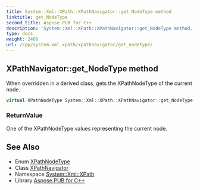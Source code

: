 ```yaml
---
title: System::Xml::XPath::XPathNavigator::get_NodeType method
linktitle: get_NodeType
second_title: Aspose.PUB for C++
description: 'System::Xml::XPath::XPathNavigator::get_NodeType method. When overridden in a derived class, gets the XPathNodeType of the current node in C++.'
type: docs
weight: 2400
url: /cpp/system.xml.xpath/xpathnavigator/get_nodetype/
---
```

## XPathNavigator::get_NodeType method


When overridden in a derived class, gets the XPathNodeType of the current node.

```cpp
virtual XPathNodeType System::Xml::XPath::XPathNavigator::get_NodeType()=0
```


### ReturnValue

One of the XPathNodeType values representing the current node.

## See Also

* Enum [XPathNodeType](../../xpathnodetype/)
* Class [XPathNavigator](../)
* Namespace [System::Xml::XPath](../../)
* Library [Aspose.PUB for C++](../../../)
